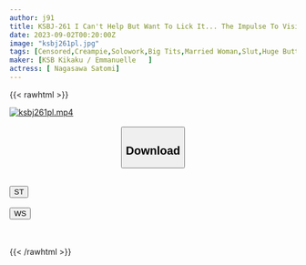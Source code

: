 ```yaml
---
author: j91
title: KSBJ-261 I Can't Help But Want To Lick It... The Impulse To Visit Once A Month! Horny Estrus Wife Who Loves Licking Satomi Nagasawa
date: 2023-09-02T00:20:00Z
image: "ksbj261pl.jpg"
tags: [Censored,Creampie,Solowork,Big Tits,Married Woman,Slut,Huge Butt	 ]
maker: [KSB Kikaku / Emmanuelle   ]
actress: [ Nagasawa Satomi]
---
```



{{< rawhtml >}}

<div class="video" data-videoid="gl6dVVBdGMTqAad">
    <a href="javascript:;">
        <img src="https://my.j91.asia/posts/ksbj261pl/ksbj261pl.jpg" width="WIDTH" height="HEIGHT" alt="ksbj261pl.mp4" loading="lazy">
    </a>
</div>

<script type="text/javascript" src="https://j91.asia/asset/on-demand-st.js"></script>

<br>
  <link rel="stylesheet" href="https://j91.asia/asset/bs5.css">
  
  <center>
  <button class="btn btn-primary" type="button" data-bs-toggle="collapse" data-bs-target=".multi-collapse" aria-expanded="false" aria-controls="multiCollapseExample1 multiCollapseExample2"><h2>Download</h2></button></center>
</p>
<div class="row">
  <div class="col">
    <div class="collapse multi-collapse" id="multiCollapseExample1">
      <div class="card card-body">
	      	      <br>
<div class="buttons">  
<a href="https://streamtape.to/v/gl6dVVBdGMTqAad"><button class="btn-hover color-3"><i class="fa fa-download"></i> ST</button></a></div>
    </div>
  </div>
</div>
  <div class="col">
    <div class="collapse multi-collapse" id="multiCollapseExample2">
      <div class="card card-body">
	      <br>
<div class="buttons">
    <a href="https://wolfstream.tv/6ty1v7rnsnrc"><button class="btn-hover color-9"><i class="fa fa-download"></i> WS</button></a></div>
<br><br>
      </div>
    </div>
  </div>
</div>

{{< /rawhtml >}}